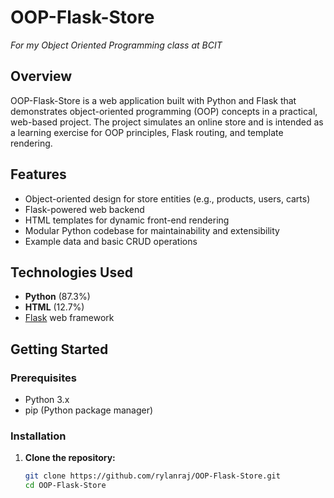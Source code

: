 # OOP-Flask-Store

_For my Object Oriented Programming class at BCIT_

## Overview

OOP-Flask-Store is a web application built with Python and Flask that demonstrates object-oriented programming (OOP) concepts in a practical, web-based project. The project simulates an online store and is intended as a learning exercise for OOP principles, Flask routing, and template rendering.

## Features

- Object-oriented design for store entities (e.g., products, users, carts)
- Flask-powered web backend
- HTML templates for dynamic front-end rendering
- Modular Python codebase for maintainability and extensibility
- Example data and basic CRUD operations

## Technologies Used

- **Python** (87.3%)
- **HTML** (12.7%)
- [Flask](https://flask.palletsprojects.com/) web framework

## Getting Started

### Prerequisites

- Python 3.x
- pip (Python package manager)

### Installation

1. **Clone the repository:**
   ```bash
   git clone https://github.com/rylanraj/OOP-Flask-Store.git
   cd OOP-Flask-Store

